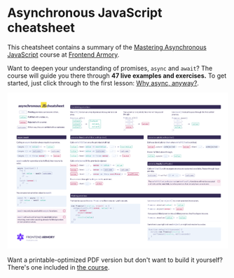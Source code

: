 # Asynchronous JavaScript cheatsheet

This cheatsheet contains a summary of the [Mastering Asynchronous JavaScript](https://frontarm.com/courses/async-javascript/) course at [Frontend Armory](https://frontarm.com/browse/).

Want to deepen your understanding of promises, `async` and `await`? The course will guide you there through **47 live examples and exercises.** To get started, just click through to the first lesson: [Why async, anyway?](https://frontarm.com/courses/async-javascript/promises/why-async/).

![Asynchronous JavaScript Cheatsheet](./async-cheatsheet.png)

Want a printable-optimized PDF version but don't want to build it yourself? There's one included in [the course](https://frontarm.com/courses/async-javascript/in-practice/cheatsheet/).